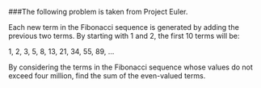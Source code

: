 ###The following problem is taken from Project Euler.

<p>
Each new term in the Fibonacci sequence is generated by adding the previous two terms. By starting with 1 and 2, the first 10 terms will be:<br/>

1, 2, 3, 5, 8, 13, 21, 34, 55, 89, ...<br/>

By considering the terms in the Fibonacci sequence whose values do not exceed four million, find the sum of the even-valued terms.</p>